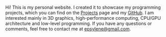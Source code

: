 Hi! This is my personal website. I created it to showcase my programming projects, which you can find on the [Projects](/projects) page and my [GitHub](https://github.com/Epsylene). I am interested mainly in 3D graphics, high-performance computing, CPU/GPU architecture and low-level programming. If you have any questions or comments, feel free to contact me at <epsylene@gmail.com>.